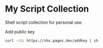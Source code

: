 # My Script Collection
Shell script collection for personal use.

Add public key
```bash
curl -sSL https://shx.pages.dev/addkey | sh
```
